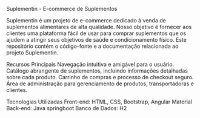Suplementin - E-commerce de Suplementos

Suplementin é um projeto de e-commerce dedicado à venda de suplementos alimentares de alta qualidade. Nosso objetivo é fornecer aos clientes uma plataforma fácil de usar para comprar suplementos que os ajudem a atingir seus objetivos de saúde e condicionamento físico. Este repositório contém o código-fonte e a documentação relacionada ao projeto Suplementin.

Recursos Principais
Navegação intuitiva e amigável para o usuário.
Catálogo abrangente de suplementos, incluindo informações detalhadas sobre cada produto.
Carrinho de compras e processo de checkout seguro.
Área de administração para gerenciamento de produtos, transportadoras e clientes.

Tecnologias Utilizadas
Front-end: HTML, CSS, Bootstrap, Angular Material 
Back-end: Java springboot
Banco de Dados: H2
